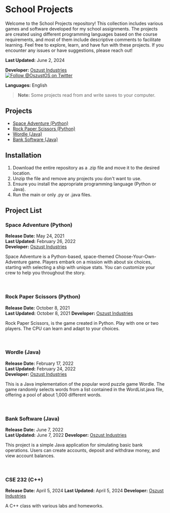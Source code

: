 # School Projects

Welcome to the School Projects repository! This collection includes various games and software developed for my school assignments. The projects are created using different programming languages based on the course requirements, and most of them include descriptive comments to facilitate learning. Feel free to explore, learn, and have fun with these projects. If you encounter any issues or have suggestions, please reach out!

**Last Updated:** June 2, 2024

**Developer:** [Oszust Industries](https://github.com/Oszust-Industries)  
[![Follow @OszustOS on Twitter](https://img.shields.io/twitter/url/https/twitter.com/bukotsunikki.svg?style=social&label=Follow%20%40OszustOS)](https://twitter.com/OszustOS)

**Languages:** English

> **Note:** Some projects read from and write saves to your computer.

## Projects
- [Space Adventure (Python)](https://github.com/Oszust-Industries/School-Projects/blob/main/README.md#space-adventure-python)
- [Rock Paper Scissors (Python)](https://github.com/Oszust-Industries/School-Projects/blob/main/README.md#rock-paper-scissors-python)
- [Wordle (Java)](https://github.com/Oszust-Industries/School-Projects/blob/main/README.md#wordle-java)
- [Bank Software (Java)](https://github.com/Oszust-Industries/School-Projects/blob/main/README.md#bank-software-java)

## Installation

1. Download the entire repository as a .zip file and move it to the desired location.
2. Unzip the file and remove any projects you don't want to use.
3. Ensure you install the appropriate programming language (Python or Java).
4. Run the main or only .py or .java files.

## Project List

### Space Adventure (Python)

**Release Date:** May 24, 2021  
**Last Updated:** February 26, 2022  
**Developer:** [Oszust Industries](https://github.com/Oszust-Industries)

Space Adventure is a Python-based, space-themed Choose-Your-Own-Adventure game. Players embark on a mission with about six choices, starting with selecting a ship with unique stats. You can customize your crew to help you throughout the story.
<br />
<br />
<br />
### Rock Paper Scissors (Python)

**Release Date:** October 8, 2021  
**Last Updated:** October 8, 2021
**Developer:** [Oszust Industries](https://github.com/Oszust-Industries)

Rock Paper Scissors, is the game created in Python. Play with one or two players. The CPU can learn and adapt to your choices.
<br />
<br />
<br />
### Wordle (Java)

**Release Date:** February 17, 2022  
**Last Updated:** February 24, 2022  
**Developer:** [Oszust Industries](https://github.com/Oszust-Industries)

This is a Java implementation of the popular word puzzle game Wordle. The game randomly selects words from a list contained in the WordList.java file, offering a pool of about 1,000 different words.
<br />
<br />
<br />
### Bank Software (Java)

**Release Date:** June 7, 2022  
**Last Updated:** June 7, 2022
**Developer:** [Oszust Industries](https://github.com/Oszust-Industries)

This project is a simple Java application for simulating basic bank operations. Users can create accounts, deposit and withdraw money, and view account balances.
<br />
<br />
<br />
### CSE 232 (C++)

**Release Date:** April 5, 2024 
**Last Updated:** April 5, 2024
**Developer:** [Oszust Industries](https://github.com/Oszust-Industries)

A C++ class with various labs and homeworks.
